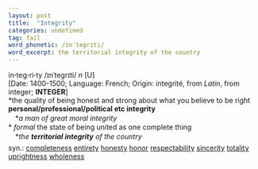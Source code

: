 ```yaml
---
layout: post
title:  "Integrity"
categories: undefined
tag: fail
word_phonetic: /ɪnˈtegrɪti/
word_excerpt: the territorial integrity of the country
---
```

<DIV style="MARGIN: 0px 0px 5px">in<B>·</B>teg<B>·</B>ri<B>·</B>ty /ɪnˈtegrɪti/ <I>n</I> [U] <BR>[Date: 1400-1500; Language: French; Origin: integrité, from <I>Latin</I>, from integer; <B>INTEGER</B>]<BR>*the quality of being honest and strong about what you believe to be right<BR><B>personal/professional/political etc integrity</B><BR>　*<I>a man of great moral integrity</I><BR>* <I>formal</I> the state of being united as one complete thing<BR>　*<I>the <B>territorial integrity</B> of the country</I></DIV>
<DIV style="MARGIN: 0px 0px 5px">
<DIV style="MARGIN: 4px 0px">syn.: <A href="{{ site.baseurl }}/completeness"><U>completeness</U></A> <A href="{{ site.baseurl }}/entirety"><U>entirety</U></A> <A href="{{ site.baseurl }}/honesty"><U>honesty</U></A> <A href="{{ site.baseurl }}/honor"><U>honor</U></A> <A href="{{ site.baseurl }}/respectability"><U>respectability</U></A> <A href="{{ site.baseurl }}/sincerity"><U>sincerity</U></A> <A href="{{ site.baseurl }}/totality"><U>totality</U></A> <A href="{{ site.baseurl }}/uprightness"><U>uprightness</U></A> <A href="{{ site.baseurl }}/wholeness"><U>wholeness</U></A></DIV></DIV>

